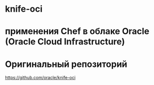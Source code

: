 # knife-oci
# применения Chef в облаке Oracle (Oracle Cloud Infrastructure)

# Оригинальный репозиторий
https://github.com/oracle/knife-oci